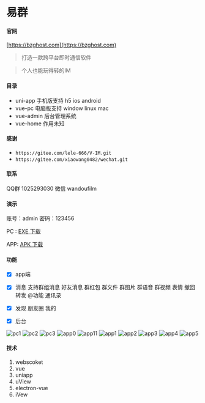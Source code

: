 # 易群

#### 官网
[https://bzghost.com](https://bzghost.com) 

>打造一款跨平台即时通信软件

>个人也能玩得转的IM




#### 目录

- uni-app   手机版支持 h5 ios android
- vue-pc    电脑版支持 window linux mac 
- vue-admin 后台管理系统
- vue-home  作用未知


#### 感谢
- `https://gitee.com/lele-666/V-IM.git` 
- `https://gitee.com/xiaowang0482/wechat.git`

#### 联系
QQ群  1025293030
微信  wandoufilm
#### 演示

账号：admin
密码：123456

PC : [EXE 下载](http://39.100.14.171/yiqun2.exe)

APP: [APK 下载](http://39.100.14.171/yiqun2.apk)


#### 功能
- [x] app端 

- [x] 消息
    支持群组消息 好友消息
        群红包 群文件 群图片 群语音 群视频 表情 撤回 
        转发 @功能 
通讯录
    
- [x] 发现
    朋友圈
我的
    
- [x] 后台
    
    


![pc1](doc/img/微信截图_20201114220441.png)
![pc2](doc/img/微信截图_20201114221956.png)
![pc3](doc/img/微信截图_20201114223334.png)
![app0](doc/img/微信截图_20201201170431.png)
![app11](doc/img/微信截图_20201201170845.png)
![app1](doc/img/微信截图_20201117184615.png)
![app2](doc/img/微信截图_20201117184810.png)
![app3](doc/img/微信截图_20201117184821.png)
![app4](doc/img/微信截图_20201117184838.png)
![app5](doc/img/微信截图_20201117184845.png)
#### 技术
1. webscoket
1. vue
1. uniapp 
1. uView
1. electron-vue
1. iVew
